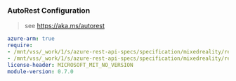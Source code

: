 ### AutoRest Configuration

> see https://aka.ms/autorest

``` yaml
azure-arm: true
require:
- /mnt/vss/_work/1/s/azure-rest-api-specs/specification/mixedreality/resource-manager/readme.md
- /mnt/vss/_work/1/s/azure-rest-api-specs/specification/mixedreality/resource-manager/readme.go.md
license-header: MICROSOFT_MIT_NO_VERSION
module-version: 0.7.0

```